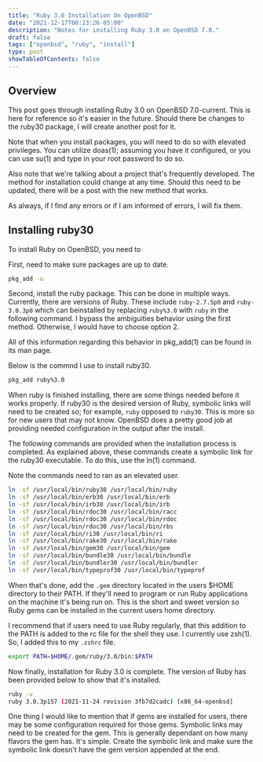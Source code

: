 ```yaml
---
title: "Ruby 3.0 Installation On OpenBSD" 
date: "2021-12-17T00:23:26-05:00"
description: "Notes for installing Ruby 3.0 on OpenBSD 7.0."
draft: false
tags: ["openbsd", "ruby", "install"]
type: post
showTableOfContents: false
---
```


## Overview

This post goes through installing Ruby 3.0 on OpenBSD 7.0-current. This 
is here for reference so it's easier in the future. Should there be changes 
to the ruby30 package, I will create another post for it.

Note that when you install packages, you will need to do so with elevated 
privileges. You can utilize doas(1); assuming you have it configured, or 
you can use su(1) and type in your root password to do so.

Also note that we're talking about a project that's frequently developed. 
The method for installation could change at any time. Should this need 
to be updated, there will be a post with the new method that works.

As always, if I find any errors or if I am informed of errors, I will 
fix them.

## Installing ruby30

To install Ruby on OpenBSD, you need to 

First, need to make sure packages are up to date.

```sh
pkg_add -u
```

Second, install the ruby package. This can be done in multiple ways. 
Currently, there are versions of Ruby. These include ```ruby-2.7.5p0``` 
and ```ruby-3.0.3p0``` which can beinstalled by replacing ```ruby%3.0``` 
with ```ruby``` in the following command. I bypass the ambiguities behavior 
using the first method. Otherwise, I would have to choose option 2.

All of this information regarding this behavior in pkg_add(1) can be found in 
its man page.

Below is the commnd I use to install ruby30.

```sh
pkg_add ruby%3.0
```

When ruby is finished installing, there are some things needed before it 
works properly. If ruby30 is the desired version of Ruby, symbolic links 
will need to be created so; for example, ```ruby``` opposed to ```ruby30```. 
This is more so for new users that may not know. OpenBSD does a pretty good 
job at providing needed configuration in the output after the install.

The following commands are provided when the installation process is 
completed. As explained above, these commands create a symbolic link for 
the ruby30 executable. To do this, use the ln(1) command.

Note the commands need to ran as an elevated user.

```sh
ln -sf /usr/local/bin/ruby30 /usr/local/bin/ruby
ln -sf /usr/local/bin/erb30 /usr/local/bin/erb
ln -sf /usr/local/bin/irb30 /usr/local/bin/irb
ln -sf /usr/local/bin/rdoc30 /usr/local/bin/racc
ln -sf /usr/local/bin/rdoc30 /usr/local/bin/rdoc
ln -sf /usr/local/bin/rdoc30 /usr/local/bin/rbs
ln -sf /usr/local/bin/ri30 /usr/local/bin/ri
ln -sf /usr/local/bin/rake30 /usr/local/bin/rake
ln -sf /usr/local/bin/gem30 /usr/local/bin/gem
ln -sf /usr/local/bin/bundle30 /usr/local/bin/bundle
ln -sf /usr/local/bin/bundler30 /usr/local/bin/bundler
ln -sf /usr/local/bin/typeprof30 /usr/local/bin/typeprof
```

When that's done, add the ```.gem``` directory located in the users $HOME 
directory to their PATH. If they'll need to program or run Ruby applications 
on the machine it's being run on. This is the short and sweet version so Ruby 
gems can be installed in the current users home directory.

I recommend that if users need to use Ruby regularly, that this addition to 
the PATH is added to the rc file for the shell they use. I currently use 
zsh(1). So, I added this to my ```.zshrc``` file.

```sh
export PATH=$HOME/.gem/ruby/3.0/bin:$PATH
```

Now finally, installation for Ruby 3.0 is complete. The version of Ruby 
has been provided below to show that it's installed.

```sh
ruby -v
ruby 3.0.3p157 (2021-11-24 revision 3fb7d2cadc) [x86_64-openbsd]
```

One thing I would like to mention that if gems are installed for users, 
there may be some configuration required for those gems. Symbolic links 
may need to be created for the gem. This is generally dependant on how 
many flavors the gem has. It's simple. Create the symbolic link and make 
sure the symbolic link doesn't have the gem version appended at the end.
